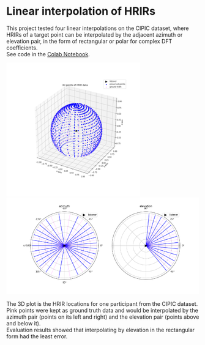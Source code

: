 # Linear interpolation of HRIRs
This project tested four linear interpolations on the CIPIC dataset, where HRIRs of a target point can be interpolated by the adjacent azimuth or elevation pair, in the form of rectangular or polar for complex DFT coefficients.  
See code in the [Colab Notebook](https://colab.research.google.com/github/tiianhk/hrir-linear-interpolation/blob/main/Linear_Interpolation_CIPIC_HRIRs.ipynb).  
<p>
  <img src='img/3D_points.png', width=350>
  <img src='img/azimuth_elevation.png', width=650>
</p>  

The 3D plot is the HRIR locations for one participant from the CIPIC dataset. Pink points were kept as ground truth data and would be interpolated by the azimuth pair (points on its left and right) and the elevation pair (points above and below it).  
Evaluation results showed that interpolating by elevation in the rectangular form had the least error.
